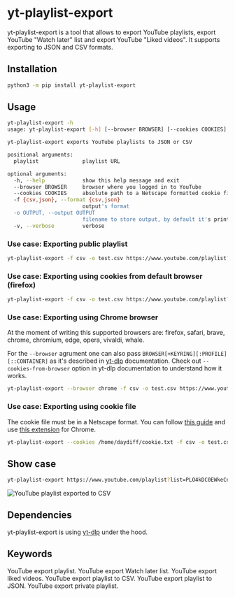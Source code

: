 # yt-playlist-export

yt-playlist-export is a tool that allows to export YouTube playlists, export YouTube "Watch later" list and export YouTube "Liked videos". It supports exporting to JSON and CSV formats.

## Installation

```bash {"id":"01J4HFTRJ1CK76GD127E1R65GX"}
python3 -m pip install yt-playlist-export
```

## Usage

```bash {"id":"01J4HFTRJ1CK76GD127F41SF28"}
yt-playlist-export -h
usage: yt-playlist-export [-h] [--browser BROWSER] [--cookies COOKIES] [-f {csv,json}] [-o OUTPUT] [-v] playlist [playlist ...]

yt-playlist-export exports YouTube playlists to JSON or CSV

positional arguments:
  playlist              playlist URL

optional arguments:
  -h, --help            show this help message and exit
  --browser BROWSER     browser where you logged in to YouTube
  --cookies COOKIES     absolute path to a Netscape formatted cookie file
  -f {csv,json}, --format {csv,json}
                        output's format
  -o OUTPUT, --output OUTPUT
                        filename to store output, by default it's printed to stdout
  -v, --verbose         verbose
```

### Use case: Exporting public playlist

```bash
yt-playlist-export -f csv -o test.csv https://www.youtube.com/playlist?list=PLO4kDC0EWkeCnf8PBRk7XDPhrzmAxHLah
```

### Use case: Exporting using cookies from default browser (firefox)

```bash
yt-playlist-export -f csv -o test.csv https://www.youtube.com/playlist?list=PLO4kDC0EWkeCnf8PBRk7XDPhrzmAxHLah
```

### Use case: Exporting using Chrome browser

At the moment of writing this supported browsers are: firefox, safari, brave, chrome, chromium, edge, opera, vivaldi, whale.

For the `--browser` agrument one can also pass `BROWSER[+KEYRING][:PROFILE][::CONTAINER]` as it's described in [yt-dlp](https://github.com/yt-dlp/yt-dlp) documentation.
Check out `--cookies-from-browser` option in yt-dlp documentation to understand how it works.

```bash
yt-playlist-export --browser chrome -f csv -o test.csv https://www.youtube.com/playlist?list=PLO4kDC0EWkeCnf8PBRk7XDPhrzmAxHLah
```

### Use case: Exporting using cookie file

The cookie file must be in a Netscape format. You can follow [this guide](https://github.com/yt-dlp/yt-dlp/issues/10927) and use [this extension](https://chromewebstore.google.com/detail/get-cookiestxt-locally/cclelndahbckbenkjhflpdbgdldlbecc) for Chrome.

```bash
yt-playlist-export --cookies /home/daydiff/cookie.txt -f csv -o test.csv https://www.youtube.com/playlist?list=PLO4kDC0EWkeCnf8PBRk7XDPhrzmAxHLah
```


## Show case

```bash {"id":"01J4HFTRJ1CK76GD127FGZF1W0"}
yt-playlist-export https://www.youtube.com/playlist?list=PLO4kDC0EWkeCnf8PBRk7XDPhrzmAxHLah
```

![YouTube playlist exported to CSV](/assets/format_csv.png)

## Dependencies

yt-playlist-export is using [yt-dlp](https://github.com/yt-dlp) under the hood.

## Keywords

YouTube export playlist. YouTube export Watch later list. YouTube export liked videos. YouTube export playlist to CSV. YouTube export playlist to JSON. YouTube export private playlist.
